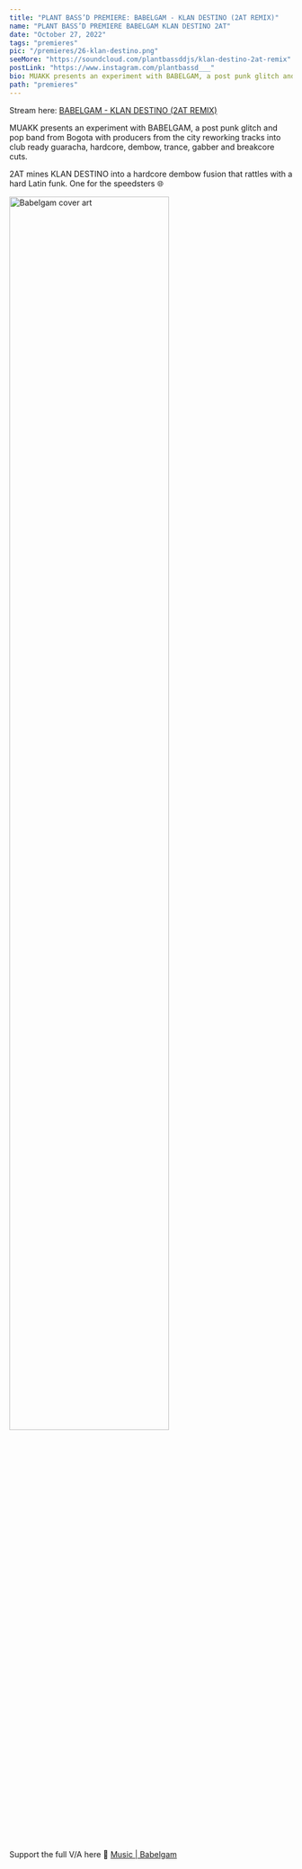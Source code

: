 ```yaml
---
title: "PLANT BASS’D PREMIERE: BABELGAM - KLAN DESTINO (2AT REMIX)"
name: "PLANT BASS’D PREMIERE BABELGAM KLAN DESTINO 2AT"
date: "October 27, 2022"
tags: "premieres"
pic: "/premieres/26-klan-destino.png"
seeMore: "https://soundcloud.com/plantbassddjs/klan-destino-2at-remix"
postLink: "https://www.instagram.com/plantbassd___"
bio: MUAKK presents an experiment with BABELGAM, a post punk glitch and pop band from Bogota..."
path: "premieres"
---
```


Stream here: <a href="https://soundcloud.com/plantbassddjs/klan-destino-2at-remix" rel="noopener noreferrer" target="_blank">BABELGAM - KLAN DESTINO (2AT REMIX)</a>

MUAKK presents an experiment with BABELGAM, a post punk glitch and pop band from Bogota with producers from the city reworking tracks into club ready guaracha, hardcore, dembow, trance, gabber and breakcore cuts.

2AT mines KLAN DESTINO into a hardcore dembow fusion that rattles with a hard Latin funk. One for the speedsters 🌐

<img src="/premieres/26-destino.png" alt="Babelgam cover art" width="75%" />

Support the full V/A here 🌱 [Music | Babelgam](https://babelgam.bandcamp.com/)
